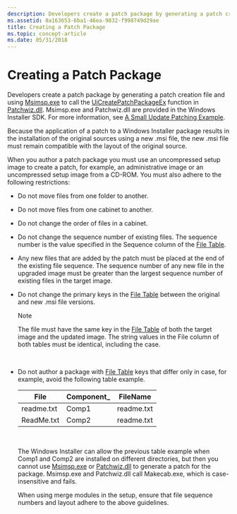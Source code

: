 ```yaml
---
description: Developers create a patch package by generating a patch creation file and using Msimsp.exe to call the UiCreatePatchPackageEx function in Patchwiz.dll.
ms.assetid: 8a163653-6ba1-46ea-9832-f998749d29ae
title: Creating a Patch Package
ms.topic: concept-article
ms.date: 05/31/2018
---
```


# Creating a Patch Package

Developers create a patch package by generating a patch creation file and using [Msimsp.exe](msimsp-exe.md) to call the [UiCreatePatchPackageEx](uicreatepatchpackageex--patchwiz-dll-.md) function in [Patchwiz.dll](patchwiz-dll.md). Msimsp.exe and Patchwiz.dll are provided in the Windows Installer SDK. For more information, see [A Small Update Patching Example](a-small-update-patching-example.md).

Because the application of a patch to a Windows Installer package results in the installation of the original sources using a new .msi file, the new .msi file must remain compatible with the layout of the original source.

When you author a patch package you must use an uncompressed setup image to create a patch, for example, an administrative image or an uncompressed setup image from a CD-ROM. You must also adhere to the following restrictions:

-   Do not move files from one folder to another.
-   Do not move files from one cabinet to another.
-   Do not change the order of files in a cabinet.
-   Do not change the sequence number of existing files. The sequence number is the value specified in the Sequence column of the [File Table](file-table.md).
-   Any new files that are added by the patch must be placed at the end of the existing file sequence. The sequence number of any new file in the upgraded image must be greater than the largest sequence number of existing files in the target image.
-   Do not change the primary keys in the [File Table](file-table.md) between the original and new .msi file versions.
    > [!Note]  
    > The file must have the same key in the [File Table](file-table.md) of both the target image and the updated image. The string values in the File column of both tables must be identical, including the case.

     

-   Do not author a package with [File Table](file-table.md) keys that differ only in case, for example, avoid the following table example.

    

    | File       | Component\_ | FileName   |
    |------------|-------------|------------|
    | readme.txt | Comp1       | readme.txt |
    | ReadMe.txt | Comp2       | readme.txt |

    

     

    The Windows Installer can allow the previous table example when Comp1 and Comp2 are installed on different directories, but then you cannot use [Msimsp.exe](msimsp-exe.md) or [Patchwiz.dll](patchwiz-dll.md) to generate a patch for the package. Msimsp.exe and Patchwiz.dll call Makecab.exe, which is case-insensitive and fails.

    When using merge modules in the setup, ensure that file sequence numbers and layout adhere to the above guidelines.

 

 



